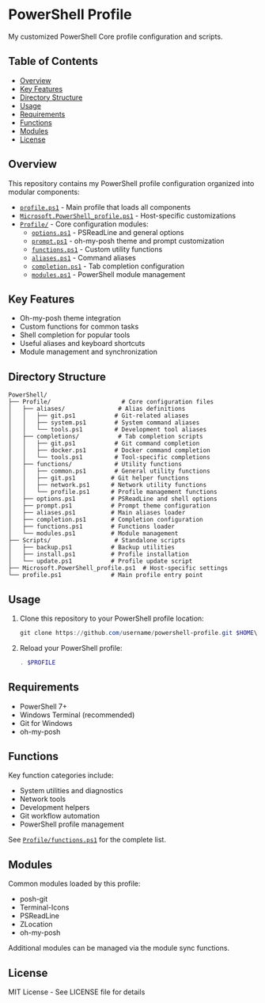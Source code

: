 # PowerShell Profile

My customized PowerShell Core profile configuration and scripts.

## Table of Contents

- [Overview](#overview)
- [Key Features](#key-features)
- [Directory Structure](#directory-structure)
- [Usage](#usage)
- [Requirements](#requirements)
- [Functions](#functions)
- [Modules](#modules)
- [License](#license)

## Overview

This repository contains my PowerShell profile configuration organized into modular components:

- [`profile.ps1`](profile.ps1) - Main profile that loads all components
- [`Microsoft.PowerShell_profile.ps1`](Microsoft.PowerShell_profile.ps1) - Host-specific customizations
- [`Profile/`](Profile/) - Core configuration modules:
  - [`options.ps1`](Profile/options.ps1) - PSReadLine and general options
  - [`prompt.ps1`](Profile/prompt.ps1) - oh-my-posh theme and prompt customization  
  - [`functions.ps1`](Profile/functions.ps1) - Custom utility functions
  - [`aliases.ps1`](Profile/aliases.ps1) - Command aliases
  - [`completion.ps1`](Profile/completion.ps1) - Tab completion configuration
  - [`modules.ps1`](Profile/modules.ps1) - PowerShell module management

## Key Features

- Oh-my-posh theme integration
- Custom functions for common tasks
- Shell completion for popular tools
- Useful aliases and keyboard shortcuts
- Module management and synchronization

## Directory Structure

```
PowerShell/
├── Profile/                    # Core configuration files
│   ├── aliases/               # Alias definitions
│   │   ├── git.ps1           # Git-related aliases
│   │   ├── system.ps1        # System command aliases
│   │   └── tools.ps1         # Development tool aliases
│   ├── completions/           # Tab completion scripts
│   │   ├── git.ps1           # Git command completion
│   │   ├── docker.ps1        # Docker command completion
│   │   └── tools.ps1         # Tool-specific completions
│   ├── functions/            # Utility functions
│   │   ├── common.ps1        # General utility functions
│   │   ├── git.ps1          # Git helper functions
│   │   ├── network.ps1      # Network utility functions
│   │   └── profile.ps1      # Profile management functions
│   ├── options.ps1          # PSReadLine and shell options
│   ├── prompt.ps1           # Prompt theme configuration
│   ├── aliases.ps1          # Main aliases loader
│   ├── completion.ps1       # Completion configuration
│   ├── functions.ps1        # Functions loader
│   └── modules.ps1          # Module management
├── Scripts/                  # Standalone scripts
│   ├── backup.ps1           # Backup utilities
│   ├── install.ps1          # Profile installation
│   └── update.ps1           # Profile update script
├── Microsoft.PowerShell_profile.ps1  # Host-specific settings
└── profile.ps1              # Main profile entry point
```

## Usage

1. Clone this repository to your PowerShell profile location:

   ```powershell
   git clone https://github.com/username/powershell-profile.git $HOME\Documents\PowerShell
   ```

2. Reload your PowerShell profile:

   ```powershell
   . $PROFILE
   ```

## Requirements

- PowerShell 7+
- Windows Terminal (recommended)
- Git for Windows
- oh-my-posh

## Functions

Key function categories include:

- System utilities and diagnostics
- Network tools
- Development helpers
- Git workflow automation
- PowerShell profile management

See [`Profile/functions.ps1`](Profile/functions.ps1) for the complete list.

## Modules

Common modules loaded by this profile:

- posh-git
- Terminal-Icons
- PSReadLine
- ZLocation
- oh-my-posh

Additional modules can be managed via the module sync functions.

## License

MIT License - See LICENSE file for details



